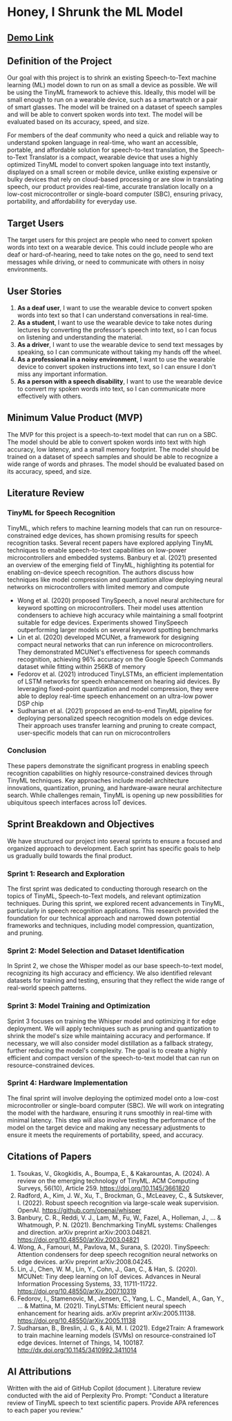 # Honey, I Shrunk the ML Model

## [Demo Link](https://youtube.com/shorts/yzQz03QHuUk?si=gHY4kzEkKlRfss6J)

## Definition of the Project

Our goal with this project is to shrink an existing Speech-to-Text machine learning (ML) model down to run on as small a device as possible. We will be using the TinyML framework to achieve this. Ideally, this model will be small enough to run on a wearable device, such as a smartwatch or a pair of smart glasses. The model will be trained on a dataset of speech samples and will be able to convert spoken words into text. The model will be evaluated based on its accuracy, speed, and size.

For members of the deaf community who need a quick and reliable way to understand spoken language in real-time, who want an accessible, portable, and affordable solution for speech-to-text translation, the Speech-to-Text Translator is a compact, wearable device that uses a highly optimized TinyML model to convert spoken language into text instantly, displayed on a small screen or mobile device, unlike existing expensive or bulky devices that rely on cloud-based processing or are slow in translating speech, our product provides real-time, accurate translation locally on a low-cost microcontroller or single-board computer (SBC), ensuring privacy, portability, and affordability for everyday use.

## Target Users

The target users for this project are people who need to convert spoken words into text on a wearable device. This could include people who are deaf or hard-of-hearing, need to take notes on the go, need to send text messages while driving, or need to communicate with others in noisy environments.

## User Stories

1. **As a deaf user**, I want to use the wearable device to convert spoken words into text so that I can understand conversations in real-time.
1. **As a student**, I want to use the wearable device to take notes during lectures by converting the professor's speech into text, so I can focus on listening and understanding the material.
1. **As a driver**, I want to use the wearable device to send text messages by speaking, so I can communicate without taking my hands off the wheel.
1. **As a professional in a noisy environment**, I want to use the wearable device to convert spoken instructions into text, so I can ensure I don't miss any important information.
1. **As a person with a speech disability**, I want to use the wearable device to convert my spoken words into text, so I can communicate more effectively with others.

## Minimum Value Product (MVP)

The MVP for this project is a speech-to-text model that can run on a SBC. The model should be able to convert spoken words into text with high accuracy, low latency, and a small memory footprint. The model should be trained on a dataset of speech samples and should be able to recognize a wide range of words and phrases. The model should be evaluated based on its accuracy, speed, and size.

## Literature Review

### TinyML for Speech Recognition

TinyML, which refers to machine learning models that can run on resource-constrained edge devices, has shown promising results for speech recognition tasks. Several recent papers have explored applying TinyML techniques to enable speech-to-text capabilities on low-power microcontrollers and embedded systems. Banbury et al. (2021) presented an overview of the emerging field of TinyML, highlighting its potential for enabling on-device speech recognition. The authors discuss how techniques like model compression and quantization allow deploying neural networks on microcontrollers with limited memory and compute

- Wong et al. (2020) proposed TinySpeech, a novel neural architecture for keyword spotting on microcontrollers. Their model uses attention condensers to achieve high accuracy while maintaining a small footprint suitable for edge devices. Experiments showed TinySpeech outperforming larger models on several keyword spotting benchmarks
- Lin et al. (2020) developed MCUNet, a framework for designing compact neural networks that can run inference on microcontrollers. They demonstrated MCUNet's effectiveness for speech commands recognition, achieving 96% accuracy on the Google Speech Commands dataset while fitting within 256KB of memory
- Fedorov et al. (2021) introduced TinyLSTMs, an efficient implementation of LSTM networks for speech enhancement on hearing aid devices. By leveraging fixed-point quantization and model compression, they were able to deploy real-time speech enhancement on an ultra-low power DSP chip
- Sudharsan et al. (2021) proposed an end-to-end TinyML pipeline for deploying personalized speech recognition models on edge devices. Their approach uses transfer learning and pruning to create compact, user-specific models that can run on microcontrollers

### Conclusion

These papers demonstrate the significant progress in enabling speech recognition capabilities on highly resource-constrained devices through TinyML techniques. Key approaches include model architecture innovations, quantization, pruning, and hardware-aware neural architecture search. While challenges remain, TinyML is opening up new possibilities for ubiquitous speech interfaces across IoT devices.

## Sprint Breakdown and Objectives

We have structured our project into several sprints to ensure a focused and organized approach to development. Each sprint has specific goals to help us gradually build towards the final product.

### Sprint 1: Research and Exploration

The first sprint was dedicated to conducting thorough research on the topics of TinyML, Speech-to-Text models, and relevant optimization techniques. During this sprint, we explored recent advancements in TinyML, particularly in speech recognition applications. This research provided the foundation for our technical approach and narrowed down potential frameworks and techniques, including model compression, quantization, and pruning.

### Sprint 2: Model Selection and Dataset Identification

In Sprint 2, we chose the Whisper model as our base speech-to-text model, recognizing its high accuracy and efficiency. We also identified relevant datasets for training and testing, ensuring that they reflect the wide range of real-world speech patterns. 

### Sprint 3: Model Training and Optimization

Sprint 3 focuses on training the Whisper model and optimizing it for edge deployment. We will apply techniques such as pruning and quantization to shrink the model's size while maintaining accuracy and performance. If necessary, we will also consider model distillation as a fallback strategy, further reducing the model's complexity. The goal is to create a highly efficient and compact version of the speech-to-text model that can run on resource-constrained devices.

### Sprint 4: Hardware Implementation

The final sprint will involve deploying the optimized model onto a low-cost microcontroller or single-board computer (SBC). We will work on integrating the model with the hardware, ensuring it runs smoothly in real-time with minimal latency. This step will also involve testing the performance of the model on the target device and making any necessary adjustments to ensure it meets the requirements of portability, speed, and accuracy.

## Citations of Papers

1. Tsoukas, V., Gkogkidis, A., Boumpa, E., & Kakarountas, A. (2024). A review on the emerging technology of TinyML. ACM Computing Surveys, 56(10), Article 259. <https://doi.org/10.1145/3661820>
1. Radford, A., Kim, J. W., Xu, T., Brockman, G., McLeavey, C., & Sutskever, I. (2022). Robust speech recognition via large-scale weak supervision. OpenAI. <https://github.com/openai/whisper>
1. Banbury, C. R., Reddi, V. J., Lam, M., Fu, W., Fazel, A., Holleman, J., ... & Whatmough, P. N. (2021). Benchmarking TinyML systems: Challenges and direction. arXiv preprint arXiv:2003.04821. <https://doi.org/10.48550/arXiv.2003.04821>
1. Wong, A., Famouri, M., Pavlova, M., Surana, S. (2020). TinySpeech: Attention condensers for deep speech recognition neural networks on edge devices. arXiv preprint arXiv:2008.04245.
1. Lin, J., Chen, W. M., Lin, Y., Cohn, J., Gan, C., & Han, S. (2020). MCUNet: Tiny deep learning on IoT devices. Advances in Neural Information Processing Systems, 33, 11711-11722. <https://doi.org/10.48550/arXiv.2007.10319>
1. Fedorov, I., Stamenovic, M., Jensen, C., Yang, L. C., Mandell, A., Gan, Y., ... & Mattina, M. (2021). TinyLSTMs: Efficient neural speech enhancement for hearing aids. arXiv preprint arXiv:2005.11138. <https://doi.org/10.48550/arXiv.2005.11138>
1. Sudharsan, B., Breslin, J. G., & Ali, M. I. (2021). Edge2Train: A framework to train machine learning models (SVMs) on resource-constrained IoT edge devices. Internet of Things, 14, 100187. <http://dx.doi.org/10.1145/3410992.3411014>

## AI Attributions

Written with the aid of GitHub Copilot (document ).
Literature review conducted with the aid of Perplexity Pro. Prompt: "Conduct a literature review of TinyML speech to text scientific papers. Provide APA references to each paper you review."
